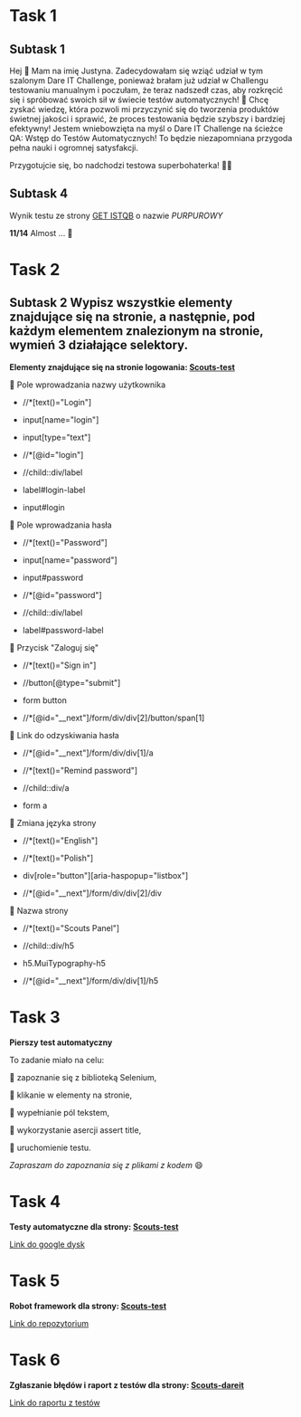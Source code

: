 # **Task 1** 

## **Subtask 1** 

Hej :wave: Mam na imię Justyna. Zadecydowałam się wziąć udział w tym szalonym Dare IT Challenge, ponieważ brałam już udział w Challengu testowaniu manualnym i poczułam, że teraz nadszedł czas, aby rozkręcić się i spróbować swoich sił w świecie testów automatycznych! 🚀
Chcę zyskać wiedzę, która pozwoli mi przyczynić się do tworzenia produktów świetnej jakości i sprawić, że proces testowania będzie szybszy i bardziej efektywny!
Jestem wniebowzięta na myśl o Dare IT Challenge na ścieżce QA: Wstęp do Testów Automatycznych! To będzie niezapomniana przygoda pełna nauki i ogromnej satysfakcji. 

Przygotujcie się, bo nadchodzi testowa superbohaterka! 💪😄

## **Subtask 4** 
Wynik testu ze strony [GET ISTQB](http://getistqb.com/quiz-purpurowy/) o nazwie *PURPUROWY*

**11/14** 
Almost ... :construction_worker:

# **Task 2** 

## **Subtask 2** Wypisz wszystkie elementy znajdujące się na stronie, a następnie, pod każdym elementem znalezionym na stronie, wymień 3 działające selektory.
 **Elementy znajdujące się na stronie logowania: [Scouts-test](https://scouts-test.futbolkolektyw.pl/en/login?redirected=true)**

:white_square_button: Pole wprowadzania nazwy użytkownika  
  
* //*[text()="Login"]

* input[name="login"]

* input[type="text"]

* //*[@id="login"]

* //child::div/label

* label#login-label

* input#login

:white_square_button: Pole wprowadzania hasła 
  
* //*[text()="Password"]

* input[name="password"]

* input#password

* //*[@id="password"]

* //child::div/label

* label#password-label
  
:white_square_button: Przycisk "Zaloguj się" 

* //*[text()="Sign in"]

* //button[@type="submit"]

* form button

* //*[@id="__next"]/form/div/div[2]/button/span[1]

:white_square_button: Link do odzyskiwania hasła  
  
* //*[@id="__next"]/form/div/div[1]/a

* //*[text()="Remind password"]

* //child::div/a

* form a

:white_square_button: Zmiana języka strony  
  
* //*[text()="English"]

* //*[text()="Polish"]

* div[role="button"][aria-haspopup="listbox"]

* //*[@id="__next"]/form/div/div[2]/div
  
:white_square_button: Nazwa strony 

* //*[text()="Scouts Panel"]

* //child::div/h5

* h5.MuiTypography-h5

* //*[@id="__next"]/form/div/div[1]/h5

# **Task 3** 
**Pierszy test automatyczny**

To zadanie miało na celu:

:white_square_button: zapoznanie się z biblioteką Selenium,

:white_square_button: klikanie w elementy na stronie,

:white_square_button: wypełnianie pól tekstem,

:white_square_button: wykorzystanie asercji assert title,

:white_square_button: uruchomienie testu.

*Zapraszam do zapoznania się z plikami z kodem* 😄

# **Task 4** 
**Testy automatyczne dla strony: [Scouts-test](https://scouts-test.futbolkolektyw.pl/en/login?redirected=true)**

[Link do google dysk](https://drive.google.com/drive/folders/1WIPPOjHHXA0GYEZqHe42WV6CEb4Lzg5A)

# **Task 5**

**Robot framework dla strony: [Scouts-test](https://scouts-test.futbolkolektyw.pl/en/login?redirected=true)**

[Link do repozytorium](https://github.com/JustynaJac/challenge_portfolio_robotframework)

# **Task 6**
**Zgłaszanie błędów i raport z testów dla strony: [Scouts-dareit](https://dareit.futbolkolektyw.pl/)**

[Link do raportu z testów](https://docs.google.com/document/d/1LW4kRAuhuM7b5l5VOYgGKjpQa5ktohEgNtEOkG-Quwc)
